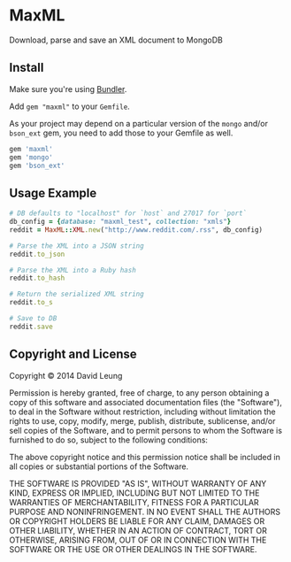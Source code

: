 # MaxML

Download, parse and save an XML document to MongoDB

## Install

Make sure you're using [Bundler](http://bundler.io).

Add `gem "maxml"` to your `Gemfile`.

As your project may depend on a particular version of the `mongo` and/or
`bson_ext` gem, you need to add those to your Gemfile as well.

```ruby
gem 'maxml'
gem 'mongo'
gem 'bson_ext' 
```

## Usage Example

```ruby
# DB defaults to "localhost" for `host` and 27017 for `port`
db_config = {database: "maxml_test", collection: "xmls"}
reddit = MaxML::XML.new("http://www.reddit.com/.rss", db_config)

# Parse the XML into a JSON string
reddit.to_json

# Parse the XML into a Ruby hash
reddit.to_hash

# Return the serialized XML string
reddit.to_s

# Save to DB
reddit.save

```
## Copyright and License

Copyright © 2014 David Leung

Permission is hereby granted, free of charge, to any person obtaining a copy
of this software and associated documentation files (the "Software"), to deal
in the Software without restriction, including without limitation the rights
to use, copy, modify, merge, publish, distribute, sublicense, and/or sell
copies of the Software, and to permit persons to whom the Software is
furnished to do so, subject to the following conditions:

The above copyright notice and this permission notice shall be included in all
copies or substantial portions of the Software.

THE SOFTWARE IS PROVIDED "AS IS", WITHOUT WARRANTY OF ANY KIND, EXPRESS OR
IMPLIED, INCLUDING BUT NOT LIMITED TO THE WARRANTIES OF MERCHANTABILITY,
FITNESS FOR A PARTICULAR PURPOSE AND NONINFRINGEMENT. IN NO EVENT SHALL THE
AUTHORS OR COPYRIGHT HOLDERS BE LIABLE FOR ANY CLAIM, DAMAGES OR OTHER
LIABILITY, WHETHER IN AN ACTION OF CONTRACT, TORT OR OTHERWISE, ARISING FROM,
OUT OF OR IN CONNECTION WITH THE SOFTWARE OR THE USE OR OTHER DEALINGS IN THE
SOFTWARE.

